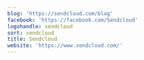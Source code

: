 ```yaml
---
blog: 'https://sendcloud.com/blog'
facebook: 'https://facebook.com/Sendcloud'
logohandle: sendcloud
sort: sendcloud
title: Sendcloud
website: 'https://www.sendcloud.com/'
---
```

